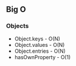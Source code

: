 ## Big O

### Objects

- Object.keys - O(N)
- Object.values - O(N)
- Object.entries - O(N)
- hasOwnProperty - O(1)
